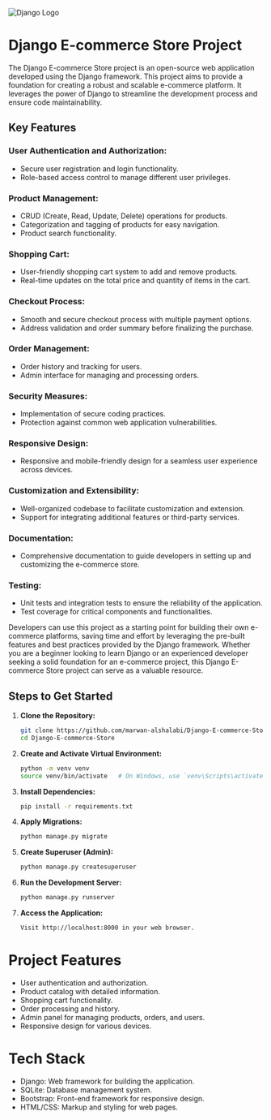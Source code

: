 ![Django Logo](https://www.djangoproject.com/s/img/logos/django-logo-positive.png)

# Django E-commerce Store Project

The Django E-commerce Store project is an open-source web application developed using the Django framework. This project aims to provide a foundation for creating a robust and scalable e-commerce platform. It leverages the power of Django to streamline the development process and ensure code maintainability.

## Key Features

### User Authentication and Authorization:

- Secure user registration and login functionality.
- Role-based access control to manage different user privileges.

### Product Management:

- CRUD (Create, Read, Update, Delete) operations for products.
- Categorization and tagging of products for easy navigation.
- Product search functionality.

### Shopping Cart:

- User-friendly shopping cart system to add and remove products.
- Real-time updates on the total price and quantity of items in the cart.

### Checkout Process:

- Smooth and secure checkout process with multiple payment options.
- Address validation and order summary before finalizing the purchase.

### Order Management:

- Order history and tracking for users.
- Admin interface for managing and processing orders.

### Security Measures:

- Implementation of secure coding practices.
- Protection against common web application vulnerabilities.

### Responsive Design:

- Responsive and mobile-friendly design for a seamless user experience across devices.

### Customization and Extensibility:

- Well-organized codebase to facilitate customization and extension.
- Support for integrating additional features or third-party services.

### Documentation:

- Comprehensive documentation to guide developers in setting up and customizing the e-commerce store.

### Testing:

- Unit tests and integration tests to ensure the reliability of the application.
- Test coverage for critical components and functionalities.

Developers can use this project as a starting point for building their own e-commerce platforms, saving time and effort by leveraging the pre-built features and best practices provided by the Django framework. Whether you are a beginner looking to learn Django or an experienced developer seeking a solid foundation for an e-commerce project, this Django E-commerce Store project can serve as a valuable resource.


## Steps to Get Started

1. **Clone the Repository:** 
   ```bash
   git clone https://github.com/marwan-alshalabi/Django-E-commerce-Store.git
   cd Django-E-commerce-Store

2. **Create and Activate Virtual Environment:**
   ```bash
   python -m venv venv
   source venv/bin/activate   # On Windows, use `venv\Scripts\activate`

3. **Install Dependencies:**
   ```bash
   pip install -r requirements.txt

4. **Apply Migrations:**
   ```bash
   python manage.py migrate

5. **Create Superuser (Admin):**
   ```bash
   python manage.py createsuperuser

6. **Run the Development Server:**
   ```bash
   python manage.py runserver

7. **Access the Application:**
   ```bash
   Visit http://localhost:8000 in your web browser.

# Project Features

- User authentication and authorization.
- Product catalog with detailed information.
- Shopping cart functionality.
- Order processing and history.
- Admin panel for managing products, orders, and users.
- Responsive design for various devices.

# Tech Stack

- Django: Web framework for building the application.
- SQLite: Database management system.
- Bootstrap: Front-end framework for responsive design.
- HTML/CSS: Markup and styling for web pages.



